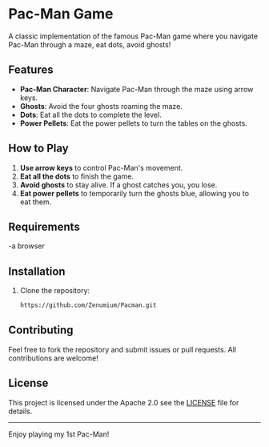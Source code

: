 # Pac-Man Game

A classic implementation of the famous Pac-Man game where you navigate Pac-Man through a maze, eat dots, avoid ghosts!

## Features
- **Pac-Man Character**: Navigate Pac-Man through the maze using arrow keys.
- **Ghosts**: Avoid the four ghosts roaming the maze.
- **Dots**: Eat all the dots to complete the level.
- **Power Pellets**: Eat the power pellets to turn the tables on the ghosts.

## How to Play
1. **Use arrow keys** to control Pac-Man's movement.
2. **Eat all the dots** to finish the game.
3. **Avoid ghosts** to stay alive. If a ghost catches you, you lose.
4. **Eat power pellets** to temporarily turn the ghosts blue, allowing you to eat them.

## Requirements
-a browser

## Installation

1. Clone the repository:
    ```bash
    https://github.com/Zenumium/Pacman.git


## Contributing
Feel free to fork the repository and submit issues or pull requests. All contributions are welcome!

## License
This project is licensed under the Apache 2.0 see the [LICENSE](LICENSE) file for details.

---

Enjoy playing my 1st Pac-Man!
